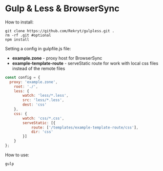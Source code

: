 # Gulp & Less & BrowserSync

How to install:
```
git clone https://github.com/Rekryt/gulpless.git .
rm -rf .git #optional
npm install
```

Setting a config in gulpfile.js file:
- **example.zone** - proxy host for BrowserSync
- **example-template-route** - serveStatic route for work with local css files instead of the remote files
```javascript
const config = {
  proxy: 'example.zone',
	root: './',
	less: {
		watch: 'less/*.less',
		src: 'less/*.less',
		dest: 'css'
	},
	css: {
		watch: 'css/*.css',
		serveStatic: [{
			route: ['/templates/example-template-route/css'],
			dir: 'css'
		}]
	}
};
```

How to use:
```
gulp
```
